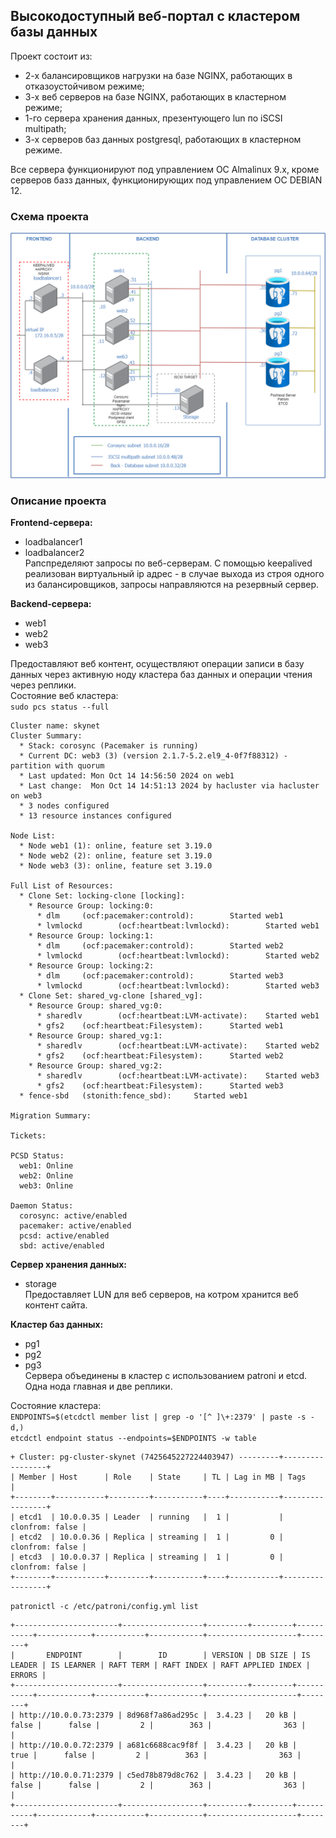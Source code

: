 ## Высокодоступный веб-портал с кластером базы данных

Проект состоит из:   
- 2-х балансировщиков нагрузки на базе NGINX, работающих в отказоустойчивом режиме;
- 3-x веб серверов на базе NGINX, работающих в кластерном режиме;
- 1-го сервера хранения данных, презентующего lun по iSCSI multipath;
- 3-x серверов баз данных postgresql, работающих в кластерном режиме.  

Все сервера функционируют под управлением ОС Almalinux 9.x, кроме серверов базз данных,
функционирующих под управлением ОС DEBIAN 12.

### Схема проекта  
![paste](project_scrin/project_scheme.png) 

### Описание проекта

**Frontend-сервера:**  
- loadbalancer1
- loadbalancer2  
Рапспределяют запросы по веб-серверам. С помощью keepalived реализован виртуальный ip адрес - 
в случае выхода из строя одного из балансировщиков, запросы направляются на резервный сервер.  

**Backend-сервера:**
- web1
- web2
- web3  
   
Предоставляют веб контент, осуществляют операции записи в базу данных через активную ноду кластера 
баз данных и операции чтения через реплики.   
Состояние веб кластера:  
`sudo pcs status --full`  
```commandline
Cluster name: skynet
Cluster Summary:
  * Stack: corosync (Pacemaker is running)
  * Current DC: web3 (3) (version 2.1.7-5.2.el9_4-0f7f88312) - partition with quorum
  * Last updated: Mon Oct 14 14:56:50 2024 on web1
  * Last change:  Mon Oct 14 14:51:13 2024 by hacluster via hacluster on web3
  * 3 nodes configured
  * 13 resource instances configured

Node List:
  * Node web1 (1): online, feature set 3.19.0
  * Node web2 (2): online, feature set 3.19.0
  * Node web3 (3): online, feature set 3.19.0

Full List of Resources:
  * Clone Set: locking-clone [locking]:
    * Resource Group: locking:0:
      * dlm     (ocf:pacemaker:controld):        Started web1
      * lvmlockd        (ocf:heartbeat:lvmlockd):        Started web1
    * Resource Group: locking:1:
      * dlm     (ocf:pacemaker:controld):        Started web2
      * lvmlockd        (ocf:heartbeat:lvmlockd):        Started web2
    * Resource Group: locking:2:
      * dlm     (ocf:pacemaker:controld):        Started web3
      * lvmlockd        (ocf:heartbeat:lvmlockd):        Started web3
  * Clone Set: shared_vg-clone [shared_vg]:
    * Resource Group: shared_vg:0:
      * sharedlv        (ocf:heartbeat:LVM-activate):    Started web1
      * gfs2    (ocf:heartbeat:Filesystem):      Started web1
    * Resource Group: shared_vg:1:
      * sharedlv        (ocf:heartbeat:LVM-activate):    Started web2
      * gfs2    (ocf:heartbeat:Filesystem):      Started web2
    * Resource Group: shared_vg:2:
      * sharedlv        (ocf:heartbeat:LVM-activate):    Started web3
      * gfs2    (ocf:heartbeat:Filesystem):      Started web3
  * fence-sbd   (stonith:fence_sbd):     Started web1

Migration Summary:

Tickets:

PCSD Status:
  web1: Online
  web2: Online
  web3: Online

Daemon Status:
  corosync: active/enabled
  pacemaker: active/enabled
  pcsd: active/enabled
  sbd: active/enabled
```
**Сервер хранения данных:**
- storage  
Предоставляет LUN для веб серверов, на котром хранится веб контент сайта.

**Кластер баз данных:**
- pg1
- pg2
- pg3  
Сервера объединены в кластер с использованием patroni и etcd. Одна нода главная и две реплики.  

Состояние кластера:  
`ENDPOINTS=$(etcdctl member list | grep -o '[^ ]\+:2379' | paste -s -d,)`  
`etcdctl endpoint status --endpoints=$ENDPOINTS -w table` 
```commandline
+ Cluster: pg-cluster-skynet (7425645227224403947) ---------+-----------------+
| Member | Host      | Role    | State     | TL | Lag in MB | Tags            |
+--------+-----------+---------+-----------+----+-----------+-----------------+
| etcd1  | 10.0.0.35 | Leader  | running   |  1 |           | clonfrom: false |
| etcd2  | 10.0.0.36 | Replica | streaming |  1 |         0 | clonfrom: false |
| etcd3  | 10.0.0.37 | Replica | streaming |  1 |         0 | clonfrom: false |
+--------+-----------+---------+-----------+----+-----------+-----------------+
```
`patronictl -c /etc/patroni/config.yml list`
```commandline
+-----------------------+------------------+---------+---------+-----------+------------+-----------+------------+--------------------+--------+
|       ENDPOINT        |        ID        | VERSION | DB SIZE | IS LEADER | IS LEARNER | RAFT TERM | RAFT INDEX | RAFT APPLIED INDEX | ERRORS |
+-----------------------+------------------+---------+---------+-----------+------------+-----------+------------+--------------------+--------+
| http://10.0.0.73:2379 | 8d968f7a86ad295c |  3.4.23 |   20 kB |     false |      false |         2 |        363 |                363 |        |
| http://10.0.0.72:2379 | a681c6688cac9f8f |  3.4.23 |   20 kB |      true |      false |         2 |        363 |                363 |        |
| http://10.0.0.71:2379 | c5ed78b879d8c762 |  3.4.23 |   20 kB |     false |      false |         2 |        363 |                363 |        |
+-----------------------+------------------+---------+---------+-----------+------------+-----------+------------+--------------------+--------+
```

